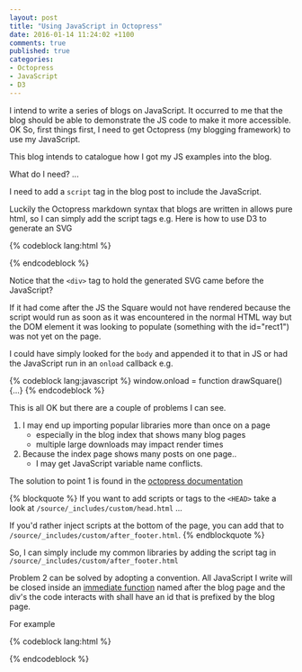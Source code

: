 ```yaml
---
layout: post
title: "Using JavaScript in Octopress"
date: 2016-01-14 11:24:02 +1100
comments: true
published: true
categories: 
- Octopress
- JavaScript
- D3
---
```


I intend to write a series of blogs on JavaScript. It occurred to me that the blog should be able to demonstrate the JS code to make it more accessible.
OK
So, first things first, I need to get Octopress (my blogging framework) to use my JavaScript.

This blog intends to catalogue how I got my JS examples into the blog. <!--more-->

What do I need? ... 

I need to add a `script` tag in the blog post to include the JavaScript.

Luckily the Octopress markdown syntax that blogs are written in allows pure html, so I can simply add the script tags
e.g. Here is how to use D3 to generate an SVG

{% codeblock lang:html %}
<div id="rect1" class="chart"></div>

<script type="text/javascript" src="https://cdnjs.cloudflare.com/ajax/libs/d3/3.5.12/d3.min.js"></script>

<script>
var square = d3.select("#rect1");

var svgContainer = square.append("svg")
    .attr("width", 100).attr("height", 100);

//Draw the Rectangle
var rectangle = svgContainer.append("rect")
    .attr("x", 10).attr("y", 10).attr("width", 50)
    .attr("height", 60).attr("fill", "red")
    .attr("stroke", "blue").attr("stroke-width", 5);
</script>
{% endcodeblock %}

<div id="jsinocto20160114-rect1" class="chart"></div>


Notice that the `<div>` tag to hold the generated SVG came before the JavaScript?

If it had come after the JS the Square would not have rendered because the script would run as soon as it was encountered in the normal HTML way but the DOM element it was looking to populate (something with the id="rect1") was not yet on the page.

I could have simply looked for the `body` and appended it to that in JS or had the JavaScript run in an `onload` callback e.g.

{% codeblock lang:javascript %}
window.onload = function drawSquare() {...}
{% endcodeblock %}

This is all OK but there are a couple of problems I can see.

1. I may end up importing popular libraries more than once on a page
    - especially in the blog index that shows many blog pages
    - multiple large downloads may impact render times
2. Because the index page shows many posts on one page..
    - I may get JavaScript variable name conflicts.
  
The solution to point 1 is found in the [octopress documentation](http://octopress.org/docs/theme/template/)

{% blockquote %}
If you want to add scripts or tags to the `<HEAD>` take a look at `/source/_includes/custom/head.html` ...

If you'd rather inject scripts at the bottom of the page, you can add that to `/source/_includes/custom/after_footer.html`.
{% endblockquote %}

So, I can simply include my common libraries by adding the script tag in `/source/_includes/custom/after_footer.html`

Problem 2 can be solved by adopting a convention. All JavaScript I write will be closed inside an [immediate function](https://en.wikipedia.org/wiki/Immediately-invoked_function_expression) named after the blog page and the div's the code interacts with shall have an id that is prefixed by the blog page. 

For example

{% codeblock lang:html %}
<div id="blogpost1-rect1" class="chart"></div>

<script>
(function blogpost1() {
var square = d3.select("#blogpost1-rect1");

var svgContainer = square.append("svg")
    .attr("width", 100).attr("height", 100);

//Draw the Rectangle
var rectangle = svgContainer.append("rect")
    .attr("x", 10).attr("y", 10).attr("width", 50)
    .attr("height", 60).attr("fill", "red")
    .attr("stroke", "blue").attr("stroke-width", 5);
})();
</script>
{% endcodeblock %}


<!-- add my JavaScript -->
<script>
(function jsinocto20160114() {
var square = d3.select("#jsinocto20160114-rect1");

var svgContainer = square.append("svg")
    .attr("width", 100).attr("height", 100);

//Draw the Rectangle
var rectangle = svgContainer.append("rect")
    .attr("x", 10).attr("y", 10).attr("width", 50)
    .attr("height", 60).attr("fill", "red")
    .attr("stroke", "blue").attr("stroke-width", 5);
})();
</script>
  

